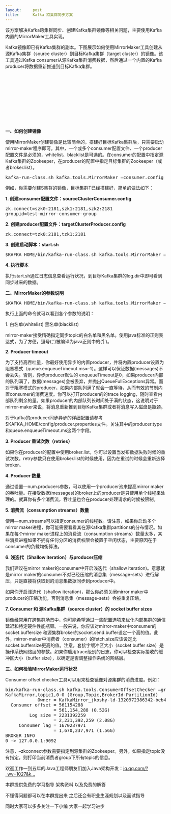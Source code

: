 ```yaml
---
layout:     post
title:      Kafka 跨集群同步方案
---
```

<div id="article_content" class="article_content clearfix csdn-tracking-statistics" data-pid="blog" data-mod="popu_307" data-dsm="post">
								            <link rel="stylesheet" href="https://csdnimg.cn/release/phoenix/template/css/ck_htmledit_views-f76675cdea.css">
						<div class="htmledit_views" id="content_views">
                <p>该方案解决Kafka跨集群同步、创建Kafka集群镜像等相关问题，主要使用Kafka内置的MirrorMaker工具实现。</p>

<p>Kafka镜像即已有Kafka集群的副本。下图展示如何使用MirrorMaker工具创建从源Kafka集群（source cluster）到目标Kafka集群（target cluster）的镜像。该工具通过Kafka consumer从源Kafka集群消费数据，然后通过一个内置的Kafka producer将数据重新推送到目标Kafka集群。</p>

<p> </p>

<p><img alt="" class="has" src="http://p2.pstatp.com/large/pgc-image/153872222400328afbac7a1"></p>

<p> </p>

<p> </p>

<p> </p>

<p> </p>

<p><strong>一、如何创建镜像</strong></p>

<p>使用MirrorMaker创建镜像是比较简单的，搭建好目标Kafka集群后，只需要启动mirror-maker程序即可。其中，一个或多个consumer配置文件、一个producer配置文件是必须的，whitelist、blacklist是可选的。在consumer的配置中指定源Kafka集群的Zookeeper，在producer的配置中指定目标集群的Zookeeper（或者broker.list）。</p>

<pre>
kafka-run-class.sh kafka.tools.MirrorMaker –consumer.config sourceCluster1Consumer.config –consumer.config sourceCluster2Consumer.config –num.streams 2 –producer.config targetClusterProducer.config –whitelist=“.*”
</pre>

<p>例如，你需要创建S集群的镜像，目标集群T已经搭建好，简单的做法如下：</p>

<p><strong>1. 创建consumer配置文件：sourceClusterConsumer.config</strong></p>

<pre>
zk.connect=szk0:2181,szk1:2181,szk2:2181
groupid=test-mirror-consumer-group
</pre>

<p><strong>2. 创建producer配置文件：targetClusterProducer.config</strong></p>

<pre>
zk.connect=tzk0:2181,tzk1:2181
</pre>

<p><strong>3. 创建启动脚本：start.sh</strong></p>

<pre>
$KAFKA_HOME/bin/kafka-run-class.sh kafka.tools.MirrorMaker –consumer.config sourceClusterConsumer.config –num.streams 2 –producer.config targetClusterProducer.config –whitelist=“.*”
</pre>

<p><strong>4. 执行脚本</strong></p>

<p>执行start.sh通过日志信息查看运行状况，到目标Kafka集群的log.dir中即可看到同步过来的数据。</p>

<p><strong>二、MirrorMaker的参数说明</strong></p>

<pre>
$KAFKA_HOME/bin/kafka-run-class.sh kafka.tools.MirrorMaker –help
</pre>

<p>执行上面的命令就可以看到各个参数的说明：</p>

<p>1. 白名单(whitelist) 黑名单(blacklist)</p>

<p>mirror-maker接受精确指定同步topic的白名单和黑名单。使用java标准的正则表达式，为了方便，逗号(‘,’)被编译为java正则中的(‘|’)。</p>

<p><strong>2. Producer timeout</strong></p>

<p>为了支持高吞吐量，你最好使用异步的内置producer，并将内置producer设置为阻塞模式（queue.enqueueTimeout.ms=-1）。这样可以保证数据(messages)不会丢失。否则，异步producer默认的 enqueueTimeout是0，如果producer内部的队列满了，数据(messages)会被丢弃，并抛出QueueFullExceptions异常。而对于阻塞模式的producer，如果内部队列满了就会一直等待，从而有效的节制内置consumer的消费速度。你可以打开producer的的trace logging，随时查看内部队列剩余的量。如果producer的内部队列长时间处于满的状态，这说明对于mirror-maker来说，将消息重新推到目标Kafka集群或者将消息写入磁盘是瓶颈。</p>

<p>对于kafka的producer同步异步的详细配置请参考$KAFKA_HOME/config/producer.properties文件。关注其中的producer.type和queue.enqueueTimeout.ms这两个字段。</p>

<p><strong>3. Producer 重试次数（retries）</strong></p>

<p>如果你在producer的配置中使用broker.list，你可以设置当发布数据失败时候的重试次数。retry参数只在使用broker.list的时候使用，因为在重试的时候会重新选择broker。</p>

<p><strong>4. Producer 数量</strong></p>

<p>通过设置—num.producers参数，可以使用一个producer池来提高mirror maker的吞吐量。在接受数据(messages)的broker上的producer是只使用单个线程来处理的。就算你有多个消费流，吞吐量也会在producer处理请求的时候被限制。</p>

<p><strong>5. 消费流（consumption streams）数量</strong></p>

<p>使用—num.streams可以指定consumer的线程数。请注意，如果你启动多个mirror maker进程，你可能需要看看其在源Kafka集群partitions的分布情况。如果在每个mirror maker进程上的消费流（consumption streams）数量太多，某些消费进程如果不拥有任何分区的消费权限会被置于空闲状态，主要原因在于consumer的负载均衡算法。</p>

<p><strong>6. 浅迭代（Shallow iteration）与producer压缩</strong></p>

<p>我们建议在mirror maker的consumer中开启浅迭代（shallow iteration)。意思就是mirror maker的consumer不对已经压缩的消息集（message-sets）进行解压，只是直接将获取到的消息集数据同步到producer中。</p>

<p>如果你开启浅迭代（shallow iteration)，那么你必须关闭mirror maker中producer的压缩功能，否则消息集（message-sets）会被重复压缩。</p>

<p><strong>7. Consumer 和 源Kafka集群（source cluster）的 socket buffer sizes</strong></p>

<p>镜像经常用在跨集群场景中，你可能希望通过一些配置选项来优化内部集群的通信延迟和特定硬件性能瓶颈。一般来说，你应该对mirror-maker中consumer的socket.buffersize 和源集群broker的socket.send.buffer设定一个高的值。此外，mirror-maker中消费者（consumer）的fetch.size应该设定比socket.buffersize更高的值。注意，套接字缓冲区大小（socket buffer size）是操作系统网络层的参数。如果你启用trace级别的日志，你可以检查实际接收的缓冲区大小（buffer size），以确定是否调整操作系统的网络层。</p>

<p><strong>三、如何检验MirrorMaker运行状况</strong></p>

<p>Consumer offset checker工具可以用来检查镜像对源集群的消费进度。例如：</p>

<pre>
bin/kafka-run-class.sh kafka.tools.ConsumerOffsetChecker –group KafkaMirror –zkconnect localhost:2181 –topic test-topic
KafkaMirror,topic1,0-0 (Group,Topic,BrokerId-PartitionId)
            Owner = KafkaMirror_jkoshy-ld-1320972386342-beb4bfc9-0
  Consumer offset = 561154288
                  = 561,154,288 (0.52G)
         Log size = 2231392259
                  = 2,231,392,259 (2.08G)
     Consumer lag = 1670237971
                  = 1,670,237,971 (1.56G)
BROKER INFO
0 -&gt; 127.0.0.1:9092
</pre>

<p>注意，–zkconnect参数需要指定到源集群的Zookeeper。另外，如果指定topic没有指定，则打印当前消费者group下所有topic的信息。</p>

<p>欢迎工作一到五年的Java工程师朋友们加入Java架构开发：<a href="https://link.juejin.im/?target=https%3A%2F%2Fjq.qq.com%2F%3F_wv%3D1027%26k%3D5DmXtYD" rel="nofollow">jq.qq.com/?_wv=1027&amp;k…</a></p>

<p>本群提供免费的学习指导 架构资料 以及免费的解答</p>

<p>不懂得问题都可以在本群提出来 之后还会有职业生涯规划以及面试指导</p>

<p>同时大家可以多多关注一下小编 大家一起学习进步</p>            </div>
                </div>